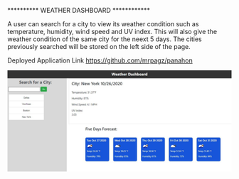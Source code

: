 ********** WEATHER DASHBOARD ************

A user can search for a city to view its weather condition such as temperature, humidity, wind speed and UV index. This will also give the weather condition of the same city for the neext 5 days. The cities previously searched will be stored on the left side of the page.


Deployed Application Link
https://github.com/mrpagz/panahon


<img src="Assets/image.JPG" alt="Weather Dashboard">